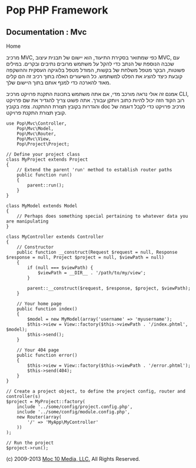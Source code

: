 Pop PHP Framework
=================

Documentation : Mvc
-------------------

Home

מרכיב MVC, כפי שמתואר בסקירת התיעוד, הוא יישום של תבנית עיצוב MVC, עם
שכבה הנוספת של הנתב כדי להקל על משתמש מרובים נתיבים ובקרים. במילים
פשוטות, הבקר מטפל משלחת של בקשות, המודל מטפל בלוגיקה העסקית וההשקפה
קובעת כיצד להציג את הפלט למשתמש. כל השיעורים האלה בתוך רכיב זה הם קלים
מאוד להארכה כדי למנף אותם בתוך היישום שלך.

אמנם זה אולי נראה מורכב מדי, אם אתה משתמש בתכונת התקנת פרויקט מרכיב CLI,
רוב הקוד הזה יכול להיות כתוב ויותקן עבורך. אתה פשוט צריך להגדיר את שם
פרויקט והגדרות בקובץ תצורת ההתקנה. צפה בקובץ doc מרכיב פרויקט כדי לקבל
דוגמה של קובץ תצורת התקנת פרויקט.

    use Pop\Mvc\Controller,
        Pop\Mvc\Model,
        Pop\Mvc\Router,
        Pop\Mvc\View,
        Pop\Project\Project;

    // Define your project class
    class MyProject extends Project
    {
        // Extend the parent 'run' method to establish router paths
        public function run()
        {
            parent::run();
        }
    }

    class MyModel extends Model
    {
        // Perhaps does something special pertaining to whatever data you are manipulating
    }

    class MyController extends Controller
    {
        // Constructor
        public function __construct(Request $request = null, Response $response = null, Project $project = null, $viewPath = null)
        {
            if (null === $viewPath) {
                $viewPath = __DIR__ . '/path/to/my/view';
            }

            parent::__construct($request, $response, $project, $viewPath);
        }

        // Your home page
        public function index()
        {
            $model = new MyModel(array('username' => 'myusername');
            $this->view = View::factory($this->viewPath . '/index.phtml', $model);
            $this->send();
        }

        // Your 404 page
        public function error()
        {
            $this->view = View::factory($this->viewPath . '/error.phtml');
            $this->send(404);
        }
    }

    // Create a project object, to define the project config, router and controller(s)
    $project = MyProject::factory(
        include '../some/config/project.config.php',
        include '../some/config/module.config.php',
        new Router(array(
            '/' => 'MyApp\MyController'
        ))
    );

    // Run the project
    $project->run();

\(c) 2009-2013 [Moc 10 Media, LLC.](http://www.moc10media.com) All
Rights Reserved.
